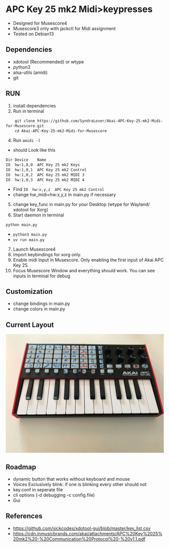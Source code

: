 # APC Key 25 mk2 Midi>keypresses
- Designed for Musescore4
- Musescore3 only with jackctl for Midi assignment
- Tested on Debian13

## Dependencies
- xdotool (Recommended) or wtype
- python3
- alsa-utils (amidi)
- git

## RUN
1. install dependencies
2. Run in terminal
```
    git clone https://github.com/SyndraLover/Akai-APC-Key-25-mk2-Midi-for-Musescore.git
    cd Akai-APC-Key-25-mk2-Midi-for-Musescore
```
4. Run `amidi -l`
- should Look like this
```
Dir Device    Name
IO  hw:1,0,0  APC Key 25 mk2 Keys
IO  hw:1,0,1  APC Key 25 mk2 Control
IO  hw:1,0,2  APC Key 25 mk2 MIDI 3
IO  hw:1,0,3  APC Key 25 mk2 MIDI 4
```
- Find `IO  hw:x,y,z  APC Key 25 mk2 Control`
- change hw_midi=hw:x,y,z in main.py if necessary
5. change key_func in main.py for your Desktop (wtype for Wayland/ xdotool for Xorg)
6. Start daemon in terminal 
``` 
python main.py
```
- `python3 main.py`
- `uv run main.py`
7. Launch Musescore4
8. import keybindings for xorg only.
9. Enable midi Input in Musescore. Only enabling the first input of Akai APC Key 25.
10. Focus Musescore Window and everything should work. You can see inputs in terminal for debug

## Customization
- change bindings in main.py
- change colors in main.py

## Current Layout
![Current Layout](Layout.png)
## Roadmap
- dynamic button that works without keyboard and mouse
- Voices Exclusively blink: if one is blinking every other should not
- key.conf in seperate file
- cli options (-d debugging -c config.file)
- Gui

## References
- https://github.com/sickcodes/xdotool-gui/blob/master/key_list.csv
- https://cdn.inmusicbrands.com/akai/attachments/APC%20Key%2025%20mk2%20-%20Communication%20Protocol%20-%20v1.1.pdf